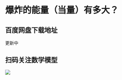 # 爆炸的能量（当量）有多大？

## 百度网盘下载地址

更新中

## 扫码关注数学模型
![](https://avatars3.githubusercontent.com/u/56642120?s=200&v=4)

